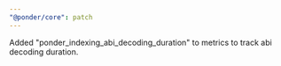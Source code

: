 ```yaml
---
"@ponder/core": patch
---
```


Added "ponder_indexing_abi_decoding_duration" to metrics to track abi decoding duration.
